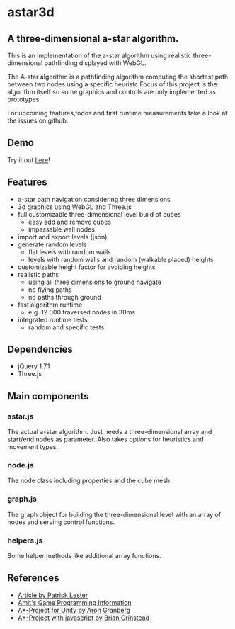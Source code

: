 # astar3d

## A three-dimensional a-star algorithm.
This is an implementation of the a-star algorithm using realistic three-dimensional pathfinding displayed with WebGL.

The A-star algorithm is a pathfinding algorithm computing the shortest path between two nodes using a specific heuristc.Focus of this project is the algorithm itself so some graphics and controls are only implemented as prototypes. 

For upcoming features,todos and first runtime measurements take a look at the issues on github.

## Demo
Try it out [here](http://aeife.github.com/astar3d/app/)!

## Features
* a-star path navigation considering three dimensions
* 3d graphics using WebGL and Three.js 
* full customizable three-dimensional level build of cubes
    * easy add and remove cubes
    * impassable wall nodes
* import and export levels (json)
* generate random levels
	* flat levels with random walls
	* levels with random walls and random (walkable placed) heights
* customizable height factor for avoiding heights
* realistic paths
    * using all three dimensions to ground navigate
    * no flying paths
    * no paths through ground
* fast algorithm runtime 
    * e.g. 12.000 traversed nodes in 30ms
* integrated runtime tests
    * random and specific tests

## Dependencies
* jQuery 1.7.1
* Three.js

## Main components

### astar.js
The actual a-star algorithm. Just needs a three-dimensional array and start/end nodes as parameter. Also takes options for heuristics and movement types.

### node.js
The node class including properties and the cube mesh.

### graph.js
The graph object for building the three-dimensional level with an array of nodes and serving control functions.

### helpers.js
Some helper methods like additional array functions.

## References
* [Article by Patrick Lester](http://www.policyalmanac.org/games/aStarTutorial.htm)
* [Amit's Game Programming Information](http://www-cs-students.stanford.edu/~amitp/gameprog.html#Paths)
* [A*-Project for Unity by Aron Granberg](http://www.arongranberg.com/unity/)
* [A*-Project with javascript by Brian Grinstead](http://www.briangrinstead.com/blog/astar-search-algorithm-in-javascript)